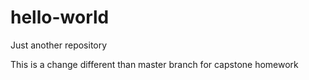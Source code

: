 # hello-world
Just another repository

This is a change different than master branch for capstone homework
